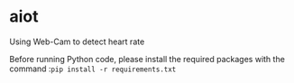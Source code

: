 # aiot
Using Web-Cam to detect heart rate

Before running Python code, please install the required packages with the command :`pip install -r requirements.txt`
